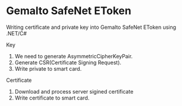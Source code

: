 # Gemalto SafeNet EToken
Writing certificate and private key into Gemalto SafeNet EToken using .NET/C# 

Key 
1. We need to generate AsymmetricCipherKeyPair.
2. Generate CSR(Certificate Signing Request).
3. Write private to smart card.

Certificate
1. Download and process server sigined certificate
2. Write certificate to smart card.



